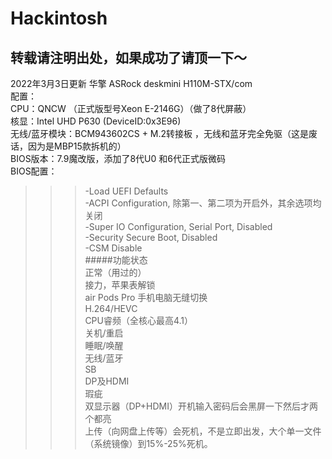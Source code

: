 # Hackintosh
转载请注明出处，如果成功了请顶一下～
---------------
2022年3月3日更新 华擎 ASRock deskmini H110M-STX/com  
配置：  
CPU：QNCW （正式版型号Xeon E-2146G）（做了8代屏蔽）  
核显：Intel UHD P630  (DeviceID:0x3E96)  
无线/蓝牙模块：BCM943602CS + M.2转接板 ，无线和蓝牙完全免驱（这是废话，因为是MBP15款拆机的）  
BIOS版本：7.9魔改版，添加了8代U0 和6代正式版微码  
BIOS配置：  
>>>-Load UEFI Defaults  
>>>-ACPI Configuration, 除第一、第二项为开启外，其余选项均关闭  
>>>-Super IO Configuration, Serial Port, Disabled  
>>>-Security Secure Boot, Disabled  
>>>-CSM Disable  
#####功能状态  
>>正常（用过的）  
  >>>接力，苹果表解锁  
  >>>air Pods Pro 手机电脑无缝切换  
  >>>H.264/HEVC  
  >>>CPU睿频（全核心最高4.1）  
  >>>关机/重启  
  >>>睡眠/唤醒  
  >>>无线/蓝牙  
  >>>SB  
  >>>DP及HDMI  
>>瑕疵  
  >>>双显示器（DP+HDMI）开机输入密码后会黑屏一下然后才两个都亮  
  >>>上传（向网盘上传等）会死机，不是立即出发，大个单一文件（系统镜像）到15%-25%死机。  
